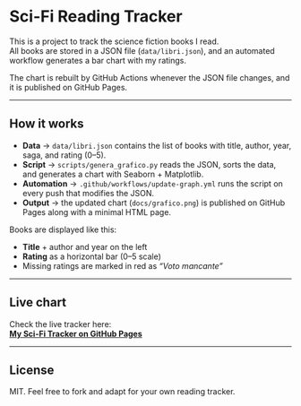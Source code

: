 # Sci-Fi Reading Tracker

This is a project to track the science fiction books I read.  
All books are stored in a JSON file (`data/libri.json`), and an automated workflow generates a bar chart with my ratings.  

The chart is rebuilt by GitHub Actions whenever the JSON file changes, and it is published on GitHub Pages.

---

## How it works

- **Data** → `data/libri.json` contains the list of books with title, author, year, saga, and rating (0–5).
- **Script** → `scripts/genera_grafico.py` reads the JSON, sorts the data, and generates a chart with Seaborn + Matplotlib.
- **Automation** → `.github/workflows/update-graph.yml` runs the script on every push that modifies the JSON.
- **Output** → the updated chart (`docs/grafico.png`) is published on GitHub Pages along with a minimal HTML page.


Books are displayed like this:

- **Title** + author and year on the left
- **Rating** as a horizontal bar (0–5 scale)
- Missing ratings are marked in red as *“Voto mancante”*

---

## Live chart

Check the live tracker here:  
**[My Sci-Fi Tracker on GitHub Pages](https://YOUR_USERNAME.github.io/YOUR_REPO/)**

---

## License

MIT. Feel free to fork and adapt for your own reading tracker.
